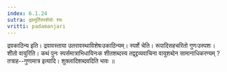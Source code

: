 ```yaml
---
index: 6.1.24
sutra: द्रवमूर्तिस्पर्शयोः श्यः
vritti: padamanjari
---
```


 द्रवकाठिन्य इति। द्रवावस्ताया उतरावस्थाविशेषःउकाठिन्यम्। स्पर्शे चेति। रूपादिसहचरितो गुणःउस्पशः। शीतो वायुरिति। कथं पुनः स्पर्समात्राभिधायिनःक शीतशब्दस्य तद्वद्द्रव्यवाचिना वायुशब्देन सामानाधिकरण्यम् ? तत्राह--गुणामात्र इत्यादि। शुक्लादिशब्दवदिति भावः ॥